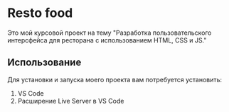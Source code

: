 # Resto food
Это мой курсовой проект на тему "Разработка пользовательского интерсфейса для ресторана с использованием HTML, CSS и JS."

## Использование
Для установки и запуска моего проекта вам потребуется установить:

1. VS Code
2. Расширение Live Server в VS Code